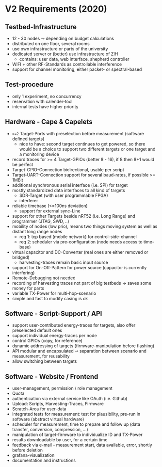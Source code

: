 # V2 Requirements (2020)

## Testbed-Infrastructure

- 12 - 30 nodes ⇾ depending on budget calculations
- distributed on one floor, several rooms
- use own infrastructure or parts of the university
- dedicated server or (better) use infrastructure of ZIH
   - contains: user data, web interface, shepherd controller
- WIFI + other RF-Standards as controllable interference
- support for channel monitoring, either packet- or spectral-based

## Test-procedure

- only 1 experiment, no concurrency
- reservation with calender-tool
- internal tests have higher priority

## Hardware - Cape & Capelets

- `>=2` Target-Ports with preselection before measurement (software defined targets)
    - nice to have: second target continues to get powered, so there would be a choice to support two different targets or one target and a monitoring device
- record traces for >= 4 Target-GPIOs (better 8 - 16), if 8 then 8+1 would be perfect
- Target-GPIO-Connection bidirectional, usable per script
- Target-UART-Connection support for several baud-rates, if possible >= 1MBit
- additional synchronous serial interface (i.e. SPI) for target
- mostly standardized data interfaces to all kind of targets
    - SDR-Target (with user programmable FPGA)
    - interferer
- reliable timebase (<=100ns deviation)
   - support for external sync-Line
- support for other Targets beside nRF52 (i.e. Long Range) and programmer (JTAG, SWD, ..)
- mobility of nodes (low prio), means two things moving system as well as distant long range nodes
    - req 1: tcp based (mobile network) for control-side-channel
    - req 2: scheduler via pre-configuration (node needs access to time-base)
- virtual capacitor and DC-Converter (real ones are either removed or bridged)
   - harvesting-traces remain basic input source
- support for On-Off-Pattern for power source (capacitor is currently interfering)
- Remote-Debugging not needed
- recording of harvesting traces not part of big testbeds → saves some money for parts
- variable TX-Power for multi-hop-scenario
- simple and fast to modify casing is ok

## Software - Script-Support / API

- support user-contributed energy-traces for targets, also offer preselected default ones
- support individual energy-traces per node
- control GPIOs (copy, for reference)
- dynamic addressing of targets (firmware-manipulation before flashing)
- API modular and encapsulated ⇾ separation between scenario and measurement, for reusability
- allow switching between targets

## Software - Website / Frontend

- user-management, permission / role management
- Quota
- authentication via external service like OAuth (i.e. Github)
- Upload: Scripts, Harvesting-Traces, Firmware
- Scratch-Area for user-data
- integrated tests for measurement: test for plausibility, pre-run in software (abstract virtual hardware)
- scheduler for measurement, time to prepare and follow up (data transfer, conversion, compression, ...)
- manipulation of target-firmware to individualize ID and TX-Power
- results downloadable by user, for a certain time
- feedback via e-mail - measurement start, data available, error, shortly before deletion
- grafana-visualization
- documentation and instructions
